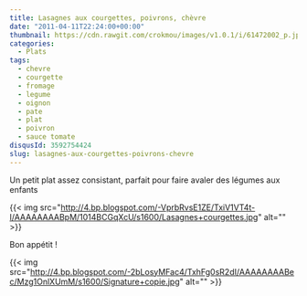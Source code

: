 ```yaml
---
title: Lasagnes aux courgettes, poivrons, chèvre
date: "2011-04-11T22:24:00+00:00"
thumbnail: https://cdn.rawgit.com/crokmou/images/v1.0.1/i/61472002_p.jpg
categories:
  - Plats
tags:
  - chevre
  - courgette
  - fromage
  - legume
  - oignon
  - pate
  - plat
  - poivron
  - sauce tomate
disqusId: 3592754424
slug: lasagnes-aux-courgettes-poivrons-chevre
---
```


  Un petit plat assez consistant, parfait pour faire avaler des légumes aux enfants

{{< img src="http://4.bp.blogspot.com/-VprbRvsE1ZE/TxiV1VT4t-I/AAAAAAAABpM/1014BCGqXcU/s1600/Lasagnes+courgettes.jpg" alt="" >}}

Bon appétit !

{{< img src="http://4.bp.blogspot.com/-2bLosyMFac4/TxhFg0sR2dI/AAAAAAAABec/Mzg1OnlXUmM/s1600/Signature+copie.jpg" alt="" >}}

